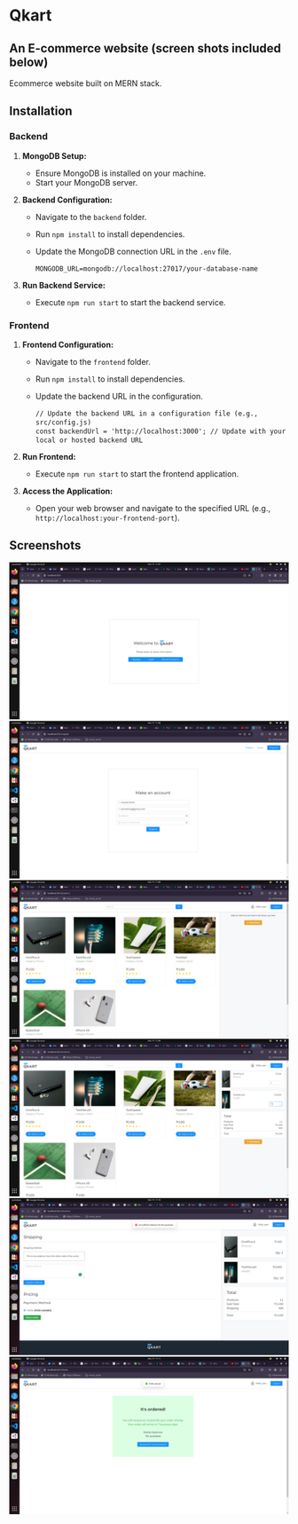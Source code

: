 # Qkart

## An E-commerce website (screen shots included below)

Ecommerce website built on MERN stack.

## Installation

### Backend

1. **MongoDB Setup:**
   - Ensure MongoDB is installed on your machine.
   - Start your MongoDB server.

2. **Backend Configuration:**
   - Navigate to the `backend` folder.
   - Run `npm install` to install dependencies.
   - Update the MongoDB connection URL in the `.env` file.

     ```plaintext
     MONGODB_URL=mongodb://localhost:27017/your-database-name
     ```
   
3. **Run Backend Service:**
   - Execute `npm run start` to start the backend service.

### Frontend

1. **Frontend Configuration:**
   - Navigate to the `frontend` folder.
   - Run `npm install` to install dependencies.
   - Update the backend URL in the configuration.

     ```plaintext
     // Update the backend URL in a configuration file (e.g., src/config.js)
     const backendUrl = 'http://localhost:3000'; // Update with your local or hosted backend URL
     ```

2. **Run Frontend:**
   - Execute `npm run start` to start the frontend application.

3. **Access the Application:**
   - Open your web browser and navigate to the specified URL (e.g., `http://localhost:your-frontend-port`).
  
## Screenshots
![login](screenshots/login.png)
![register](screenshots/register.png)
![products](screenshots/product.png)
![cart](screenshots/kart.png)
![address](screenshots/address.png)
![success](screenshots/success.png)
